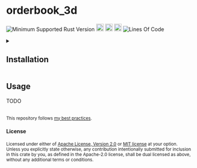 # orderbook_3d
![Minimum Supported Rust Version](https://img.shields.io/badge/nightly-1.83+-ab6000.svg)
[<img alt="crates.io" src="https://img.shields.io/crates/v/orderbook_3d.svg?color=fc8d62&logo=rust" height="20" style=flat-square>](https://crates.io/crates/orderbook_3d)
[<img alt="docs.rs" src="https://img.shields.io/badge/docs.rs-66c2a5?style=for-the-badge&labelColor=555555&logo=docs.rs&style=flat-square" height="20">](https://docs.rs/orderbook_3d)
[<img alt="build status" src="https://img.shields.io/github/actions/workflow/status/valeratrades/orderbook_3d/ci.yml?branch=master&style=for-the-badge&style=flat-square" height="20">](https://github.com/valeratrades/orderbook_3d/actions?query=branch%3Amaster) <!--NB: Won't find it if repo is private-->
![Lines Of Code](https://img.shields.io/badge/LoC-182-lightblue)

<!-- markdownlint-disable -->
<details>
  <summary>
    <h2>Installation</h2>
  </summary>
	<pre><code class="language-sh">TODO</code></pre>
</details>
<!-- markdownlint-restore -->

## Usage
TODO

<br>

<sup>
This repository follows <a href="https://github.com/valeratrades/.github/tree/master/best_practices">my best practices</a>.
</sup>

#### License

<sup>
Licensed under either of <a href="LICENSE-APACHE">Apache License, Version
2.0</a> or <a href="LICENSE-MIT">MIT license</a> at your option.
</sup>

<br>

<sub>
Unless you explicitly state otherwise, any contribution intentionally submitted
for inclusion in this crate by you, as defined in the Apache-2.0 license, shall
be dual licensed as above, without any additional terms or conditions.
</sub>
